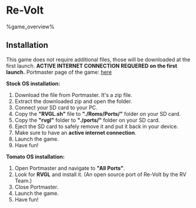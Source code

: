 # Re-Volt

%game_overview%

## Installation

This game does not require additional files, those will be downloaded at the first launch. **ACTIVE INTERNET CONNECTION REQUERED on the first launch.**
Portmaster page of the game: [here](https://portmaster.games/detail.html?name=rvgl)

**Stock OS installation:**
1. Download the file from Portmaster. It's a zip file.
2. Extract the downloaded zip and open the folder.
3. Connect your SD card to your PC.
4. Copy the **"RVGL.sh"** file to **"./Roms/Ports/"** folder on your SD card.
5. Copy the **"rvgl"** folder to **"./ports/"** folder on your SD card.
6. Eject the SD card to safely remove it and put it back in your device.
7. Make sure to have an **active internet connection**.
8. Launch the game.
9. Have fun!

**Tomato OS installation:**
1. Open Portmaster and navigate to **"All Ports"**.
2. Look for **RVGL** and install it. (An open source port of Re-Volt by the RV Team.)
3. Close Portmaster.
4. Launch the game.
5. Have fun!